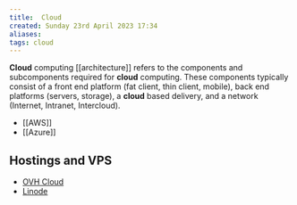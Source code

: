 ```yaml
---
title:  Cloud
created: Sunday 23rd April 2023 17:34
aliases: 
tags: cloud
---
```


**Cloud** computing [[architecture]] refers to the components and subcomponents required for **cloud** computing. These components typically consist of a front end platform (fat client, thin client, mobile), back end platforms (servers, storage), a **cloud** based delivery, and a network (Internet, Intranet, Intercloud).

- [[AWS]]
- [[Azure]]

## Hostings and VPS

- [OVH Cloud](https://www.ovhcloud.com/es-es/)
- [Linode](https://www.linode.com/)